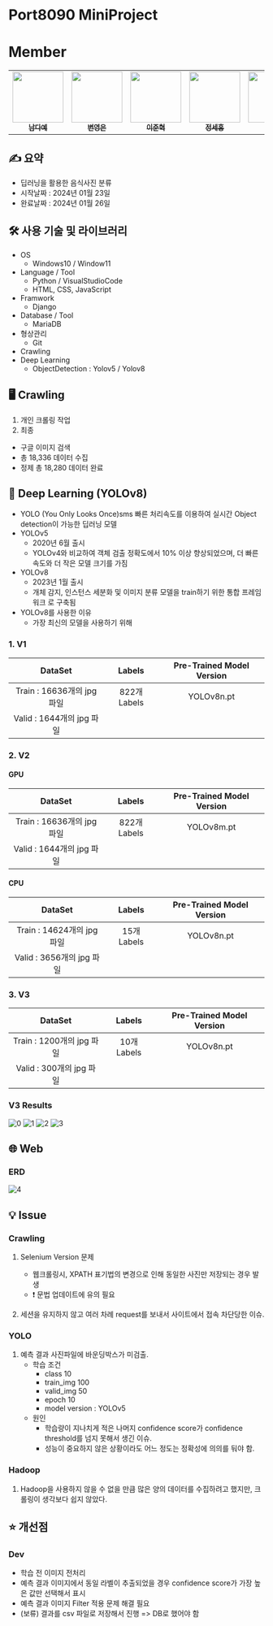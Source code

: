 # Port8090 MiniProject

# Member

<table>
  <tbody>
    <tr>
      <td align="center"><a href="https://github.com/dayeah512"><img src="https://avatars.githubusercontent.com/u/145834715?v=4" width="100px;" alt=""/><br /><sub><b>남다예</b></sub></a><br /></td>
      <td align="center"><a href="https://github.com/byepingu"><img src="https://avatars.githubusercontent.com/u/145783010?v=4" width="100px;" alt=""/><br /><sub><b>변영은</b></sub></a><br /></td>
      <td align="center"><a href="https://github.com/hyul77"><img src="https://avatars.githubusercontent.com/u/100561170?v=4" width="100px;" alt=""/><br /><sub><b>이준혁</b></sub></a><br /></td>
      <td align="center"><a href="https://github.com/bbundnam"><img src="https://avatars.githubusercontent.com/u/145851524?v=4" width="100px;" alt=""/><br /><sub><b>정세홍</b></sub></a><br /></td>
      <td align="center"><a href="https://github.com/soljeong"><img src="https://avatars.githubusercontent.com/u/72812330?v=4" width="100px;" alt=""/><br /><sub><b>정솔</b></sub></a><br /></td>
      <td align="center"><a href="https://github.com/DaSeul-Seo"><img src="https://avatars.githubusercontent.com/u/67898022?v=4" width="100px;" alt=""/><br /><sub><b>서다슬</b></sub></a><br /></td>
    </tr>
  </tbody>
</table>

## ✍️ 요약

- 딥러닝을 활용한 음식사진 분류
- 시작날짜 : 2024년 01월 23일
- 완료날짜 : 2024년 01월 26일

## 🛠️ 사용 기술 및 라이브러리

- OS
  - Windows10 / Window11
- Language / Tool
  - Python / VisualStudioCode
  - HTML, CSS, JavaScript
- Framwork
  - Django
- Database / Tool
  - MariaDB
- 형상관리
  - Git
- Crawling
- Deep Learning
  - ObjectDetection : Yolov5 / Yolov8

## 🖥️ Crawling
1. 개인 크롤링 작업
2. 최종
  - 구글 이미지 검색
  - 총 18,336 데이터 수집
  - 정제 총 18,280 데이터 완료

## 🧠 Deep Learning (YOLOv8)
- YOLO (You Only Looks Once)sms 빠른 처리속도를 이용하여 실시간 Object detection이 가능한 딥러닝 모델
- YOLOv5
  - 2020년 6월 출시
  - YOLOv4와 비교하여 객체 검출 정확도에서 10% 이상 향상되었으며, 더 빠른 속도와 더 작은 모델 크기를 가짐
- YOLOv8
  - 2023년 1월 출시
  - 개체 감지, 인스턴스 세분화 및 이미지 분류 모델을 train하기 위한 통합 프레임워크 로 구축됨
- YOLOv8를 사용한 이유
  - 가장 최신의 모델을 사용하기 위해
### 1. V1

| DataSet  | Labels | Pre-Trained Model Version |
| :---:         |     :---:      |          :---: |
| Train : 16636개의 jpg 파일  | 822개 Labels | YOLOv8n.pt |
| Valid : 1644개의 jpg 파일  |   |

### 2. V2

#### GPU

| DataSet  | Labels | Pre-Trained Model Version |
| :---:         |     :---:      |          :---: |
| Train : 16636개의 jpg 파일  | 822개 Labels | YOLOv8m.pt |
| Valid : 1644개의 jpg 파일  |   |

#### CPU

| DataSet  | Labels | Pre-Trained Model Version |
| :---:         |     :---:      |          :---: |
| Train : 14624개의 jpg 파일  | 15개 Labels | YOLOv8n.pt |
| Valid : 3656개의 jpg 파일  |   |

### 3. V3

| DataSet  | Labels | Pre-Trained Model Version |
| :---:         |     :---:      |          :---: |
| Train : 1200개의 jpg 파일  | 10개 Labels | YOLOv8n.pt |
| Valid : 300개의 jpg 파일  |   |

### V3 Results
![0](./ReadMeImg/val_batch0_labels.jpg)
![1](./ReadMeImg/hamberger.png)
![2](./ReadMeImg/bread.png)
![3](./ReadMeImg/ghamberger.png)

## 🌐 Web
### ERD
![4](./ReadMeImg/erd.png)

## 💡 Issue
### Crawling
1. Selenium Version 문제
    - 웹크롤링시, XPATH 표기법의 변경으로 인해 동일한 사진만 저장되는 경우 발생
    - ❗ 문법 업데이트에 유의 필요

2. 세션을 유지하지 않고 여러 차례 request를 보내서 사이트에서 접속 차단당한 이슈.

### YOLO
1. 예측 결과 사진파일에 바운딩박스가 미검출.
    - 학습 조건
      - class 10
      - train_img 100
      - valid_img 50
      - epoch 10
      - model version : YOLOv5
    - 원인
      - 학습량이 지나치게 적은 나머지 confidence score가 confidence threshold를 넘지 못해서 생긴 이슈.
      - 성능이 중요하지 않은 상황이라도 어느 정도는 정확성에 의의를 둬야 함.

### Hadoop
1. Hadoop을 사용하지 않을 수 없을 만큼 많은 양의 데이터를 수집하려고 했지만, 크롤링이 생각보다 쉽지 않았다.


## ⭐ 개선점
### Dev
- 학습 전 이미지 전처리
- 예측 결과 이미지에서 동일 라벨이 추출되었을 경우 confidence score가 가장 높은 값만 선택해서 표시
- 예측 결과 이미지 Filter 적용 문제 해결 필요
- (보류) 결과를 csv 파일로 저장해서 진행 => DB로 했어야 함
